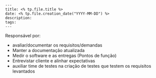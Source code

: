```
---
title: <% tp.file.title %>
date: <% tp.file.creation_date("YYYY-MM-DD") %>
description:
tags:
---
```
Responsável por:
- avaliar/documentar os requisitos/demandas
- Manter a documentação atualizada
- Medir o software e as entregas (Pontos de função)
- Entrevistar cliente e alinhar expectativas
- auxiliar time de testes na criação de testes que testem os requisitos levantados

